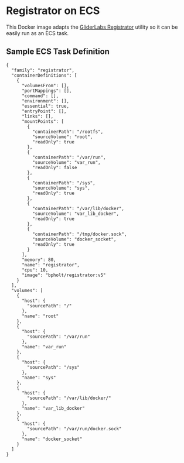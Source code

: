 # Registrator on ECS

This Docker image adapts the [GliderLabs Registrator](https://github.com/gliderlabs/registrator) utility so it can be easily run as an ECS task.

## Sample ECS Task Definition

    {
      "family": "registrator",
      "containerDefinitions": [
        {
          "volumesFrom": [],
          "portMappings": [],
          "command": [],
          "environment": [],
          "essential": true,
          "entryPoint": [],
          "links": [],
          "mountPoints": [
            {
              "containerPath": "/rootfs",
              "sourceVolume": "root",
              "readOnly": true
            },
            {
              "containerPath": "/var/run",
              "sourceVolume": "var_run",
              "readOnly": false
            },
            {
              "containerPath": "/sys",
              "sourceVolume": "sys",
              "readOnly": true
            },
            {
              "containerPath": "/var/lib/docker",
              "sourceVolume": "var_lib_docker",
              "readOnly": true
            },
            {
              "containerPath": "/tmp/docker.sock",
              "sourceVolume": "docker_socket",
              "readOnly": true
            }
          ],
          "memory": 80,
          "name": "registrator",
          "cpu": 10,
          "image": "bpholt/registrator:v5"
        }
      ],
      "volumes": [
        {
          "host": {
            "sourcePath": "/"
          },
          "name": "root"
        },
        {
          "host": {
            "sourcePath": "/var/run"
          },
          "name": "var_run"
        },
        {
          "host": {
            "sourcePath": "/sys"
          },
          "name": "sys"
        },
        {
          "host": {
            "sourcePath": "/var/lib/docker/"
          },
          "name": "var_lib_docker"
        },
        {
          "host": {
            "sourcePath": "/var/run/docker.sock"
          },
          "name": "docker_socket"
        }
      ]
    }
